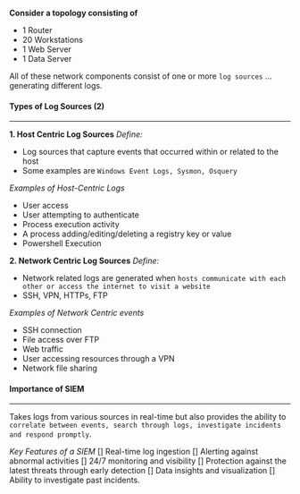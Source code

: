 
**Consider a topology consisting of**
- 1 Router
- 20 Workstations
- 1 Web Server
- 1 Data Server

All of these network components consist of one or more `log sources` ... generating different logs.


#### Types of Log Sources (2)
--------
**1. Host Centric Log Sources**
*Define:*
- Log sources that capture events that occurred within or related to the host
- Some examples are `Windows Event Logs, Sysmon, Osquery`

*Examples of Host-Centric Logs*
- User access
- User attempting to authenticate
- Process execution activity
- A process adding/editing/deleting a registry key or value
- Powershell Execution


**2. Network Centric Log Sources**
*Define:*
- Network related logs are generated when `hosts communicate with each other or access the internet to visit a website`
- SSH, VPN, HTTPs, FTP

*Examples of Network Centric events*
- SSH connection
- File access over FTP
- Web traffic
- User accessing resources through a VPN
- Network file sharing



#### Importance of SIEM
------
Takes logs from various sources in real-time but also provides the ability to `correlate between events, search through logs, investigate incidents and respond promptly`.

*Key Features of a SIEM*
[] Real-time log ingestion
[] Alerting against abnormal activities
[] 24/7 monitoring and visibility
[] Protection against the latest threats through early detection
[] Data insights and visualization
[] Ability to investigate past incidents.